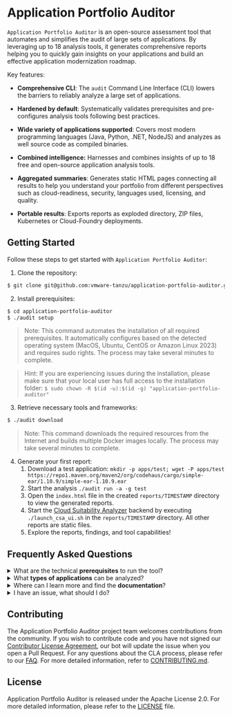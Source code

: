 # Application Portfolio Auditor

`Application Portfolio Auditor` is an open-source assessment tool that automates and simplifies the audit of large sets of applications. By leveraging up to 18 analysis tools, it generates comprehensive reports helping you to quickly gain insights on your applications and build an effective application modernization roadmap.

Key features:

- **Comprehensive CLI**: The `audit` Command Line Interface (CLI) lowers the barriers to reliably analyze a large set of applications.

- **Hardened by default**: Systematically validates prerequisites and pre-configures analysis tools following best practices.

- **Wide variety of applications supported**: Covers most modern programming languages (Java, Python, .NET, NodeJS) and analyzes as well source code as compiled binaries.

- **Combined intelligence:** Harnesses and combines insights of up to 18 free and open-source application analysis tools.

- **Aggregated summaries**: Generates static HTML pages connecting all results to help you understand your portfolio from different perspectives such as cloud-readiness, security, languages used, licensing, and quality.

- **Portable results**: Exports reports as exploded directory, ZIP files, Kubernetes or Cloud-Foundry deployments.

## Getting Started

Follow these steps to get started with `Application Portfolio Auditor`:

1. Clone the repository:
```bash
$ git clone git@github.com:vmware-tanzu/application-portfolio-auditor.git
```

2. Install prerequisites:
```bash
$ cd application-portfolio-auditor
$ ./audit setup
```
> Note: This command automates the installation of all required prerequisites. It automatically configures based on the detected operating system (MacOS, Ubuntu, CentOS or Amazon Linux 2023) and requires sudo rights. The process may take several minutes to complete.

> Hint: If you are experiencing issues during the installation, please make sure that your local user has full access to the installation folder: `$ sudo chown -R $(id -u):$(id -g) "application-portfolio-auditor"`

3. Retrieve necessary tools and frameworks:
```bash
$ ./audit download
```
> Note: This command downloads the required resources from the Internet and builds multiple Docker images locally. The process may take several minutes to complete.

4. Generate your first report:
   1. Download a test application: `mkdir -p apps/test; wget -P apps/test https://repo1.maven.org/maven2/org/codehaus/cargo/simple-ear/1.10.9/simple-ear-1.10.9.ear`
   2. Start the analysis `./audit run -a -g test`
   3. Open the `index.html` file in the created `reports/TIMESTAMP` directory to view the generated reports.
   4. Start the [Cloud Suitability Analyzer](https://github.com/vmware-tanzu/cloud-suitability-analyzer) backend by executing `./launch_csa_ui.sh` in the `reports/TIMESTAMP` directory. All other reports are static files.
   5. Explore the reports, findings, and tool capabilities!


## Frequently Asked Questions

<!-- faq 1 -->
<details>
<summary>What are the technical <b>prerequisites</b> to run the tool?</summary>
<br/>
This table summarizes all prerequisites to use Application Portfolio Auditor:

|  Category | Mininum | Recommended |
| ------------- | ------------- | ------------- |
| Operating System  | CentOS, Ubuntu or MacOS | Latest version installed | 
| RAM  | 16+ GB | 32 GB |
| Disk  | 100+ GB | SSD disk |
| CPU  | 8+ Cores / vCPUs  | - |
| Chips  | Intel or Apple silicon | - |
| Internet  | Available for setup and updates | Available during the analysis |
</details>

<!-- faq 2 -->
<details>
<summary>What <b>types of applications</b> can be analyzed?</summary>
<br/>
Most modern applications implemented leveraging modern programming languages are supported (Java, Python, .NET, NodeJS). As well binaries as source code can be analyzed.
</details>

<!-- faq 3 -->
<details>
<summary>Where can I learn more and find the <b>documentation</b>?</summary>
<br/>
Please check the <a href="https://github.com/vmware-tanzu/application-portfolio-auditor/blob/main/doc/ABOUT.md">ABOUT.md</a> page.
</details>

<!-- faq 4 -->
<details>
<summary>I have an issue, what should I do?</summary>
<br/>
First, make sure that you are meeting all prerequisites. Especially ensure you have enough RAM allocated to your docker environment.

If a restart, some cleanup or a glance at the documentation does not further help, you can <a href="https://github.com/vmware-tanzu/application-portfolio-auditor/issues/new/choose">create</a> an issue on GitHub. For specifics on what to include in your report, please follow the pull request guidelines above and share:
<ul>
  <li>What happened: Also tell us, what did you expect to happen.</li>
  <li>Version used: What version of application-portfolio-auditor are you running.</li>
  <li>Environment: What Operating System, chipset (Intel/Apple Silicon) is the software running on.</li>
  <li>Any other potentially relevant information like the browser of JDK used.</li>
</ul>
</details>


## Contributing

The Application Portfolio Auditor project team welcomes contributions from the community. If you wish to contribute code and you have not signed our [Contributor License Agreement](https://cla.vmware.com/cla/1/preview), our bot will update the issue when you open a Pull Request. For any questions about the CLA process, please refer to our [FAQ](https://cla.vmware.com/faq). For more detailed information, refer to [CONTRIBUTING.md](CONTRIBUTING.md).


## License

Application Portfolio Auditor is released under the Apache License 2.0. For more detailed information, please refer to the [LICENSE](LICENSE) file.
